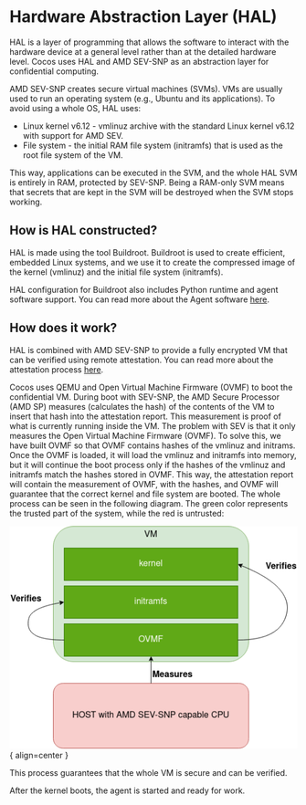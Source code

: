 # Hardware Abstraction Layer (HAL)

HAL is a layer of programming that allows the software to interact with the hardware device at a general level rather than at the detailed hardware level. Cocos uses HAL and AMD SEV-SNP as an abstraction layer for confidential computing.

AMD SEV-SNP creates secure virtual machines (SVMs). VMs are usually used to run an operating system (e.g., Ubuntu and its applications). To avoid using a whole OS, HAL uses:

- Linux kernel v6.12 - vmlinuz archive with the standard Linux kernel v6.12 with support for AMD SEV.
- File system - the initial RAM file system (initramfs) that is used as the root file system of the VM.

This way, applications can be executed in the SVM, and the whole HAL SVM is entirely in RAM, protected by SEV-SNP. Being a RAM-only SVM means that secrets that are kept in the SVM will be destroyed when the SVM stops working.

## How is HAL constructed?

HAL is made using the tool Buildroot. Buildroot is used to create efficient, embedded Linux systems, and we use it to create the compressed image of the kernel (vmlinuz) and the initial file system (initramfs).

HAL configuration for Buildroot also includes Python runtime and agent software support. You can read more about the Agent software [here](agent.md).

## How does it work?

HAL is combined with AMD SEV-SNP to provide a fully encrypted VM that can be verified using remote attestation. You can read more about the attestation process [here](attestation.md).

Cocos uses QEMU and Open Virtual Machine Firmware (OVMF) to boot the confidential VM. During boot with SEV-SNP, the AMD Secure Processor (AMD SP) measures (calculates the hash) of the contents of the VM to insert that hash into the attestation report. This measurement is proof of what is currently running inside the VM. The problem with SEV is that it only measures the Open Virtual Machine Firmware (OVMF). To solve this, we have built OVMF so that OVMF contains hashes of the vmlinuz and initrams. Once the OVMF is loaded, it will load the vmlinuz and initramfs into memory, but it will continue the boot process only if the hashes of the vmlinuz and initramfs match the hashes stored in OVMF. This way, the attestation report will contain the measurement of OVMF, with the hashes, and OVMF will guarantee that the correct kernel and file system are booted. The whole process can be seen in the following diagram. The green color represents the trusted part of the system, while the red is untrusted:

![hal](./img/hal.png){ align=center }

This process guarantees that the whole VM is secure and can be verified.

After the kernel boots, the agent is started and ready for work.
